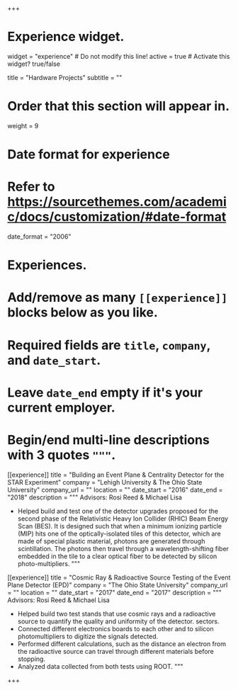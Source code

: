 +++
# Experience widget.
widget = "experience"  # Do not modify this line!
active = true  # Activate this widget? true/false

title = "Hardware Projects"
subtitle = ""

# Order that this section will appear in.
weight = 9

# Date format for experience
#   Refer to https://sourcethemes.com/academic/docs/customization/#date-format
date_format = "2006"

# Experiences.
#   Add/remove as many `[[experience]]` blocks below as you like.
#   Required fields are `title`, `company`, and `date_start`.
#   Leave `date_end` empty if it's your current employer.
#   Begin/end multi-line descriptions with 3 quotes `"""`.
[[experience]]
  title = "Building an Event Plane & Centrality Detector for the STAR Experiment"
  company = "Lehigh University & The Ohio State University"
  company_url = ""
  location = ""
  date_start = "2016"
  date_end = "2018"
  description = """
  Advisors: Rosi Reed & Michael Lisa
  
  * Helped build and test one of the detector upgrades proposed for the second phase of the Relativistic Heavy Ion Collider (RHIC) Beam Energy Scan (BES). It is designed such that when a minimum ionizing particle (MIP) hits one of the optically-isolated tiles of this detector, which are made of special plastic material, photons are generated through scintillation. The photons then travel through a wavelength-shifting fiber embedded in the tile to a clear optical fiber to be detected by silicon photo-multipliers.
  """

[[experience]]
  title = "Cosmic Ray & Radioactive Source Testing of the Event Plane Detector (EPD)"
  company = "The Ohio State University"
  company_url = ""
  location = ""
  date_start = "2017"
  date_end = "2017"
  description = """
  Advisors: Rosi Reed & Michael Lisa
  
  * Helped build two test stands that use cosmic rays and a radioactive source to quantify the quality and uniformity of the detector. sectors.
  * Connected different electronics boards to each other and to silicon photomultipliers to digitize the signals detected.
  * Performed different calculations, such as the distance an electron from the radioactive source can travel through different materials before stopping.
  * Analyzed data collected from both tests using ROOT.
  """

+++
